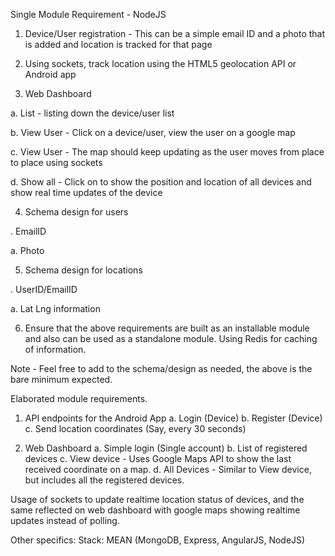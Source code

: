 Single Module Requirement - NodeJS

1. Device/User registration - This can be a simple email ID and a photo that is added and location is tracked for that page

2. Using sockets, track location using the HTML5 geolocation API or Android app

3. Web Dashboard

a. List - listing down the device/user list

b. View User - Click on a device/user, view the user on a google map

c. View User - The map should keep updating as the user moves from place to place using sockets

d. Show all - Click on to show the position and location of all devices and show real time updates of the device

4. Schema design for users

. EmailID

a. Photo

5. Schema design for locations

. UserID/EmailID

a. Lat Lng information

6. Ensure that the above requirements are built as an installable module and also can be used as a standalone module. Using Redis for caching of information.

Note - Feel free to add to the schema/design as needed, the above is the bare minimum expected.

Elaborated module requirements.

1. API endpoints for the Android App
	a. Login (Device)
	b. Register (Device)
	c. Send location coordinates (Say, every 30 seconds)

2. Web Dashboard
	a. Simple login (Single account)
	b. List of registered devices
	c. View device - Uses Google Maps API to show the last received coordinate on a map.
	d. All Devices - Similar to View device, but includes all the registered devices.

Usage of sockets to update realtime location status of devices, and the same reflected on web dashboard with google maps showing realtime updates instead of polling.

Other specifics:
Stack: MEAN (MongoDB, Express, AngularJS, NodeJS)

